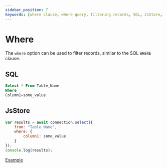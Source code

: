 ```yaml
---
sidebar_position: 7
keywords: [where clause, where query, filtering records, SQL, JsStore, indexedDB, query]
---
```


# Where

The `where` option can be used to filter records, similar to the SQL `WHERE` clause.

## SQL

```sql
Select * From Table_Name
Where
Column1=some_value
```

## JsStore

```js
var results = await connection.select({
    from: "Table_Name",
    where: {
        column1: some_value
    }
});
console.log(results);
```

<p class="text--center">
    <a class="button button--info" target="_blank" href="https://ujjwalguptaofficial.github.io/idbstudio/?db=Demo&query=select(%7B%0A%20%20%20%20from%3A%20%22Customers%22%2C%0A%20%20%20%20where%3A%7B%0A%20%20%20%20%20%20%20%20country%3A'Mexico'%0A%20%20%20%20%7D%0A%7D)%3B%0A">Example</a>
</p>
